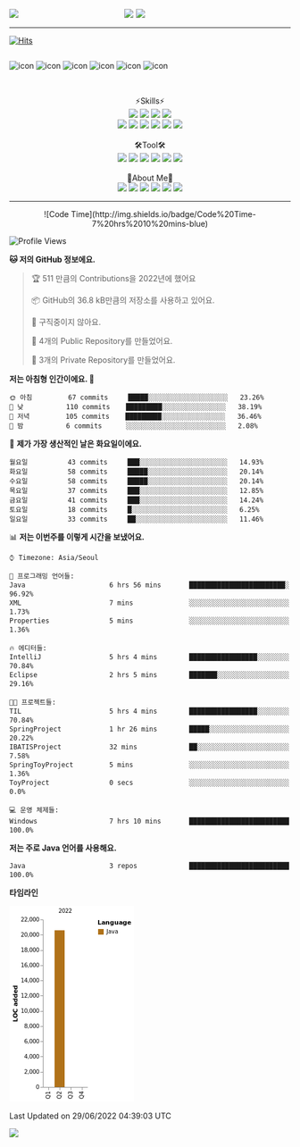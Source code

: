 
  
<p align="center">
<img src="https://capsule-render.vercel.app/api?type=Waving&color=timeGradient&height=300&section=header&text=Backend%20Developer&fontSize=90&fontAlignY=30&desc=It's%20My%20World!&descSize=40"/>

<img src="http://mazassumnida.wtf/api/v2/generate_badge?boj=keinetwork" style="float: left;  width: 40%; max-height=100%;"/>
<img src="https://github-readme-stats.vercel.app/api?username=keinetwork&hide=stars&count_private=true&show_icons=true&theme=radical&bg_color=DEG,7F7FD5,86A8E7,91eae4&title_color=fff&text_color=fff" style="float: right;  width: 55%; max-height=100%;"/>
</p>

<!--![Top Langs](https://github-readme-stats.vercel.app/api/top-langs/?username=keinetwork)-->
<!--![김영석's wakatime stats](https://github-readme-stats.vercel.app/api/wakatime?username=keinetwork)-->
---
[![Hits](https://hits.seeyoufarm.com/api/count/incr/badge.svg?url=https%3A%2F%2Fgithub.com%2Fkeinetwork%2Fkeinetwork&count_bg=%2379C83D&title_bg=%23555555&icon=&icon_color=%23E7E7E7&title=hits&edge_flat=false)](https://hits.seeyoufarm.com)

<div style="display: flex; align-items: flex-start;">
<p align="center">
<img src="https://techstack-generator.vercel.app/java-icon.svg" alt="icon" width="65" height="65" />
<img src="https://techstack-generator.vercel.app/js-icon.svg" alt="icon" width="65" height="65" />
<img src="https://techstack-generator.vercel.app/github-icon.svg" alt="icon" width="65" height="65" />
<img src="https://techstack-generator.vercel.app/mysql-icon.svg" alt="icon" width="65" height="65" />
<img src="https://techstack-generator.vercel.app/python-icon.svg" alt="icon" width="65" height="65" />
<img src="https://techstack-generator.vercel.app/prettier-icon.svg" alt="icon" width="65" height="65" />
</p>
</div>

<p align="center">
<br>⚡Skills⚡<br>
<img src="https://img.shields.io/badge/Java-007396?style=flat-square&logo=Java&logoColor=white" />
<img src="https://img.shields.io/badge/Spring-6DB33F?style=flat-square&logo=Spring&logoColor=white" />
<img src="https://img.shields.io/badge/Spring Boot-6DB33F?style=flat-square&logo=SpringBoot&logoColor=white" />
<img src="https://img.shields.io/badge/Python-3776AB?style=flat-square&logo=Python&logoColor=white" /><br>
<img src="https://img.shields.io/badge/Mysql-4479A1?style=flat-square&logo=Mysql&logoColor=white" />
<img src="https://img.shields.io/badge/MariaDB-003545?style=flat-square&logo=MariaDB&logoColor=white" />
<img src="https://img.shields.io/badge/Oracle-F80000?style=flat-square&logo=Oracle&logoColor=white" />
<img src="https://img.shields.io/badge/HTML5-E34F26?style=flat-square&logo=HTML5&logoColor=white" />
<img src="https://img.shields.io/badge/CSS3-1572B6?style=flat-square&logo=CSS3&logoColor=white" />
<img src="https://img.shields.io/badge/Javascript-F7DF1E?style=flat-square&logo=Javascript&logoColor=black" />
<br><br>🛠️Tool🛠️ <br>
<img src="https://img.shields.io/badge/Git-F05032?style=flat-square&logo=Git&logoColor=white" />
<img src="https://img.shields.io/badge/Github-181717?style=flat-square&logo=Github&logoColor=white" />
<img src="https://img.shields.io/badge/Eclipse-2C2255?style=flat-square&logo=Eclipse&logoColor=white" />
<img src="https://img.shields.io/badge/IntelliJ IDEA-000000?style=flat-square&logo=IntelliJIDEA&logoColor=white" />
<img src="https://img.shields.io/badge/Visual Studio Code-007ACC?style=flat-square&logo=VisualStudioCode&logoColor=white" />
<img src="https://img.shields.io/badge/Slack-4A154B?style=flat-square&logo=Slack&logoColor=white" />
<br><br>🥳About Me🥳<br>
<img src="https://img.shields.io/badge/Gmail-EA4335?style=flat-square&logo=Gmail&logoColor=white" />
<img src="https://img.shields.io/badge/KakaoTalk-FFCD00?style=flat-square&logo=KakaoTalk&logoColor=white" />
<img src="https://img.shields.io/badge/Telegram-26A5E4?style=flat-square&logo=Telegram&logoColor=white" />
<img src="https://img.shields.io/badge/Velog-20C997?style=flat-square&logo=Velog&logoColor=white" />
<img src="https://img.shields.io/badge/Notion-000000?style=flat-square&logo=Notion&logoColor=white" />
<img src="https://img.shields.io/badge/Instagram-E4405F?style=flat-square&logo=Instagram&logoColor=white" />
</p>

---
<p align="center">
<!--START_SECTION:waka-->
![Code Time](http://img.shields.io/badge/Code%20Time-7%20hrs%2010%20mins-blue)

![Profile Views](http://img.shields.io/badge/Profile%20Views-43-blue)

**🐱 저의 GitHub 정보에요.** 

> 🏆 511 만큼의 Contributions을 2022년에 했어요
 > 
> 📦 GitHub의 36.8 kB만큼의 저장소를 사용하고 있어요. 
 > 
> 🚫 구직중이지 않아요.
 > 
> 📜 4개의 Public Repository를 만들었어요. 
 > 
> 🔑 3개의 Private Repository를 만들었어요.  
 > 
**저는 아침형 인간이에요. 🐤** 

```text
🌞 아침         67 commits     █████░░░░░░░░░░░░░░░░░░░░   23.26% 
🌆 낮　         110 commits    █████████░░░░░░░░░░░░░░░░   38.19% 
🌃 저녁         105 commits    █████████░░░░░░░░░░░░░░░░   36.46% 
🌙 밤　         6 commits      ░░░░░░░░░░░░░░░░░░░░░░░░░   2.08%

```
📅 **제가 가장 생산적인 날은 화요일이에요.** 

```text
월요일          43 commits     ███░░░░░░░░░░░░░░░░░░░░░░   14.93% 
화요일          58 commits     █████░░░░░░░░░░░░░░░░░░░░   20.14% 
수요일          58 commits     █████░░░░░░░░░░░░░░░░░░░░   20.14% 
목요일          37 commits     ███░░░░░░░░░░░░░░░░░░░░░░   12.85% 
금요일          41 commits     ███░░░░░░░░░░░░░░░░░░░░░░   14.24% 
토요일          18 commits     █░░░░░░░░░░░░░░░░░░░░░░░░   6.25% 
일요일          33 commits     ██░░░░░░░░░░░░░░░░░░░░░░░   11.46%

```


📊 **저는 이번주를 이렇게 시간을 보냈어요.** 

```text
⌚︎ Timezone: Asia/Seoul

💬 프로그래밍 언어들: 
Java                     6 hrs 56 mins       ████████████████████████░   96.92% 
XML                      7 mins              ░░░░░░░░░░░░░░░░░░░░░░░░░   1.73% 
Properties               5 mins              ░░░░░░░░░░░░░░░░░░░░░░░░░   1.36%

🔥 에디터들: 
IntelliJ                 5 hrs 4 mins        █████████████████░░░░░░░░   70.84% 
Eclipse                  2 hrs 5 mins        ███████░░░░░░░░░░░░░░░░░░   29.16%

🐱‍💻 프로젝트들: 
TIL                      5 hrs 4 mins        █████████████████░░░░░░░░   70.84% 
SpringProject            1 hr 26 mins        █████░░░░░░░░░░░░░░░░░░░░   20.22% 
IBATISProject            32 mins             ██░░░░░░░░░░░░░░░░░░░░░░░   7.58% 
SpringToyProject         5 mins              ░░░░░░░░░░░░░░░░░░░░░░░░░   1.36% 
ToyProject               0 secs              ░░░░░░░░░░░░░░░░░░░░░░░░░   0.0%

💻 운영 체제들: 
Windows                  7 hrs 10 mins       █████████████████████████   100.0%

```

**저는 주로 Java 언어를 사용해요.** 

```text
Java                     3 repos             █████████████████████████   100.0%

```


**타임라인**

![Chart not found](https://raw.githubusercontent.com/keinetwork/keinetwork/main/charts/bar_graph.png) 


 Last Updated on 29/06/2022 04:39:03 UTC
<!--END_SECTION:waka-->
<img src="https://capsule-render.vercel.app/api?section=footer&type=waving&color=timeGradient" />
</p>
